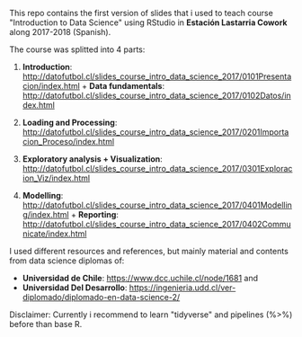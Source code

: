 This repo contains the first version of slides that i used to teach course "Introduction to Data Science" using RStudio in **Estación Lastarria Cowork** along 2017-2018 (Spanish).

The course was splitted into 4 parts: 

1) **Introduction**: http://datofutbol.cl/slides_course_intro_data_science_2017/0101Presentacion/index.html 
   + 
   **Data fundamentals**: http://datofutbol.cl/slides_course_intro_data_science_2017/0102Datos/index.html
   
2) **Loading and Processing**: http://datofutbol.cl/slides_course_intro_data_science_2017/0201Importacion_Proceso/index.html

3) **Exploratory analysis + Visualization**: http://datofutbol.cl/slides_course_intro_data_science_2017/0301Exploracion_Viz/index.html

4) **Modelling**: http://datofutbol.cl/slides_course_intro_data_science_2017/0401Modelling/index.html
   +
   **Reporting**: http://datofutbol.cl/slides_course_intro_data_science_2017/0402Communicate/index.html

I used different resources and references, but mainly material and contents from data science diplomas of:

- **Universidad de Chile**: https://www.dcc.uchile.cl/node/1681 and
- **Universidad Del Desarrollo**: https://ingenieria.udd.cl/ver-diplomado/diplomado-en-data-science-2/

Disclaimer: Currently i recommend to learn "tidyverse" and pipelines (%>%) before than base R.
